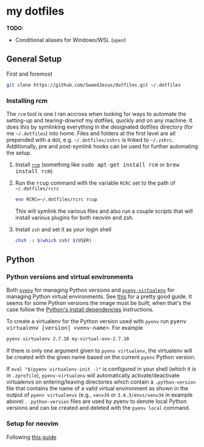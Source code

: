 # my dotfiles

**TODO:**

- Conditional aliases for Windows/WSL (`open`)

## General Setup

First and foremost

```bash
git clone https://github.com/SweedJesus/dotfiles.git ~/.dotfiles
```

### Installing rcm

The `rcm` tool is one I ran accross when looking for ways to automate the setting-up and
tearing-downof my dotfiles, quickly and on any machine. It does this by symlinking everything in the
designated dotfiles directory (for me `~/.dotfiles`) into home. Files and folders at the first level
are all prepended with a dot, e.g. `~/.dotfiles/zshrc` is linked to `~/.zshrc`. Additionally, pre
and post-symlink hooks can be used for further automating the setup.

1. Install [`rcm`][rcm]
    (something like <kbd>sudo apt-get install rcm</kbd> or <kbd>brew install rcm</kbd>)

2. Run the <kbd>rcup</kbd> command with the variable `RCRC` set to the path of `~/.dotfiles/rcrc`

    ```bash
    env RCRC=~/.dotfiles/rcrc rcup
    ```

    This will symlink the various files and also run a couple scripts that will install various plugins
    for both neovim and zsh.

3. Install `zsh` and set it as your login shell

    ```bash
    chsh -s $(which zsh) $(USER)
    ```

[rcm]: https://github.com/thoughtbot/rcm

## Python

### Python versions and virtual environments

Both [`pyenv`][pyenv] for managing Python versions and [`pyenv-virtualenv`][pyenv-virtualenv] for
managing Python virtual environments. See [this][intro-to-pyenv] for a pretty good guide.
It seems for some Python versions the image must be built; when that's the case follow the
[Python's install dependencies](https://devguide.python.org/setup/#install-dependencies) instructions.

[intro-to-pyenv]: https://realpython.com/intro-to-pyenv/

To create a virtualenv for the Python version used with `pyenv`
run <kbd>pyenv virtualenv [version] \<venv-name\></kbd>. For example

[pyenv]: https://github.com/pyenv/pyenv
[pyenv-virtualenv]: https://github.com/pyenv/pyenv-virtualenv

```bash
pyenv virtualenv 2.7.10 my-virtual-env-2.7.10
```

If there is only one argument given to `pyenv virtualenv`, the virtualenv will be created with the
given name based on the current `pyenv` Python version.

If `eval "$(pyenv virtualenv-init -)"` is configured in your shell (which it is in `.zprofile`),
`pyenv-virtualenv` will automatically activate/deactivate virtualenvs on entering/leaving
directories which contain a `.python-version` file that contains the name of a valid virtual
environment as shown in the output of `pyenv virtualenvs` (e.g., `venv34` or `3.4.3/envs/venv34` in
example above) . `.python-version` files are used by pyenv to denote local Python versions and can
be created and deleted with the `pyenv local` command.

### Setup for neovim

Following [this guide][]

[this guide]: https://github.com/deoplete-plugins/deoplete-jedi/wiki/Setting-up-Python-for-Neovim#using-virtual-environments

